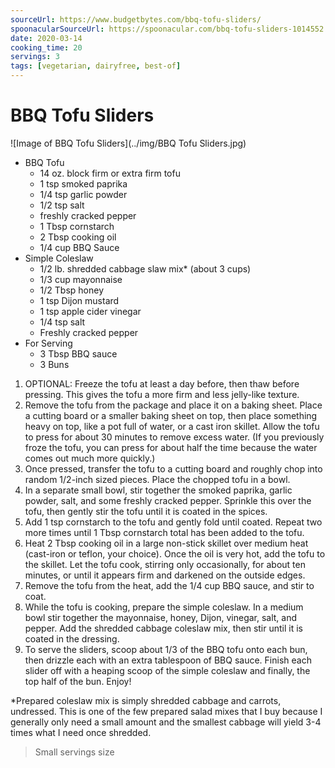 ```yaml
---
sourceUrl: https://www.budgetbytes.com/bbq-tofu-sliders/
spoonacularSourceUrl: https://spoonacular.com/bbq-tofu-sliders-1014552
date: 2020-03-14
cooking_time: 20
servings: 3
tags: [vegetarian, dairyfree, best-of]
---
```

# BBQ Tofu Sliders

![Image of BBQ Tofu Sliders](../img/BBQ Tofu Sliders.jpg)


- BBQ Tofu
  - 14 oz. block firm or extra firm tofu
  - 1 tsp smoked paprika
  - 1/4 tsp garlic powder
  - 1/2 tsp salt
  - freshly cracked pepper
  - 1 Tbsp cornstarch
  - 2 Tbsp cooking oil
  - 1/4 cup BBQ Sauce
- Simple Coleslaw
  - 1/2 lb. shredded cabbage slaw mix* (about 3 cups)
  - 1/3 cup mayonnaise
  - 1/2 Tbsp honey
  - 1 tsp Dijon mustard
  - 1 tsp apple cider vinegar
  - 1/4 tsp salt
  - Freshly cracked pepper
- For Serving
  - 3 Tbsp BBQ sauce
  - 3 Buns

1. OPTIONAL: Freeze the tofu at least a day before, then thaw before pressing. This gives the tofu a more firm and less jelly-like texture.
2. Remove the tofu from the package and place it on a baking sheet. Place a cutting board or a smaller baking sheet on top, then place something heavy on top, like a pot full of water, or a cast iron skillet. Allow the tofu to press for about 30 minutes to remove excess water. (If you previously froze the tofu, you can press for about half the time because the water comes out much more quickly.)
3. Once pressed, transfer the tofu to a cutting board and roughly chop into random 1/2-inch sized pieces. Place the chopped tofu in a bowl.
4. In a separate small bowl, stir together the smoked paprika, garlic powder, salt, and some freshly cracked pepper. Sprinkle this over the tofu, then gently stir the tofu until it is coated in the spices.
5. Add 1 tsp cornstarch to the tofu and gently fold until coated. Repeat two more times until 1 Tbsp cornstarch total has been added to the tofu.
6. Heat 2 Tbsp cooking oil in a large non-stick skillet over medium heat (cast-iron or teflon, your choice). Once the oil is very hot, add the tofu to the skillet. Let the tofu cook, stirring only occasionally, for about ten minutes, or until it appears firm and darkened on the outside edges.
7. Remove the tofu from the heat, add the 1/4 cup BBQ sauce, and stir to coat.
8. While the tofu is cooking, prepare the simple coleslaw. In a medium bowl stir together the mayonnaise, honey, Dijon, vinegar, salt, and pepper. Add the shredded cabbage coleslaw mix, then stir until it is coated in the dressing.
9. To serve the sliders, scoop about 1/3 of the BBQ tofu onto each bun, then drizzle each with an extra tablespoon of BBQ sauce. Finish each slider off with a heaping scoop of the simple coleslaw and finally, the top half of the bun. Enjoy!

*Prepared coleslaw mix is simply shredded cabbage and carrots, undressed. This is one of the few prepared salad mixes that I buy because I generally only need a small amount and the smallest cabbage will yield 3-4 times what I need once shredded. 

> Small servings size